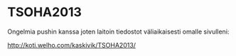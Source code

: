 TSOHA2013
=========
Ongelmia pushin kanssa joten laitoin tiedostot väliaikaisesti omalle sivulleni:

http://koti.welho.com/kaskivik/TSOHA2013/
